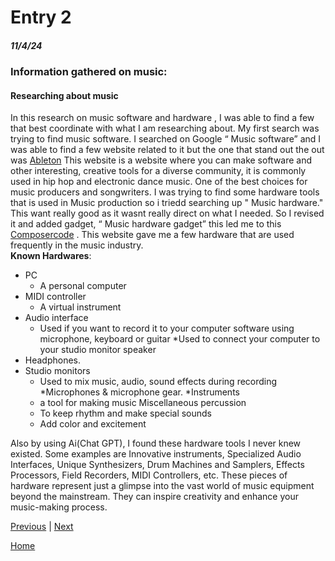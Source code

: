 # Entry 2
##### 11/4/24

### Information gathered on music:
#### Researching about music 
In this research on music software and hardware , I was able to find a few that best coordinate with what I am researching about.  My first search was trying to find  music software. I searched on Google “ Music software” and I was able to find a few website related to it but the one that stand out the out was [Ableton](https://www.ableton.com/en/) This website is a website where you can make software and other interesting, creative tools for a diverse community, it is commonly used in hip hop and electronic dance music. One of the best choices for music producers and songwriters. I was trying to find some hardware tools that is used in Music production so i triedd searching up " Music hardware." This want really good as it wasnt really direct on what I needed. So I revised it and added gadget, “ Music hardware gadget” this led me to this [Composercode](https://composercode.com/equipment-for-making-music-my-favorite-production-gear-2022/  ) . This website gave me a few hardware that are used frequently in the music industry.  
**Known Hardwares**:
* PC
  * A personal computer 
* MIDI controller
  * A virtual instrument
* Audio interface
  * Used if you want to record it to your computer software using microphone, keyboard or guitar
  *Used to connect your computer to your studio monitor speaker
* Headphones.
* Studio monitors
  * Used to mix music, audio, sound effects during recording
*Microphones & microphone gear.
*Instruments
  * a tool for making music
Miscellaneous percussion
  * To keep rhythm and make special sounds
  * Add color and excitement    

Also by using Ai(Chat GPT), I found these hardware tools I never knew existed. Some examples are Innovative instruments, Specialized Audio Interfaces, Unique Synthesizers, Drum Machines and Samplers, Effects Processors, Field Recorders, MIDI Controllers, etc. These pieces of hardware represent just a glimpse into the vast world of music equipment beyond the mainstream. They can inspire creativity and enhance your music-making process.











[Previous](entry01.md) | [Next](entry03.md)

[Home](../README.md)
